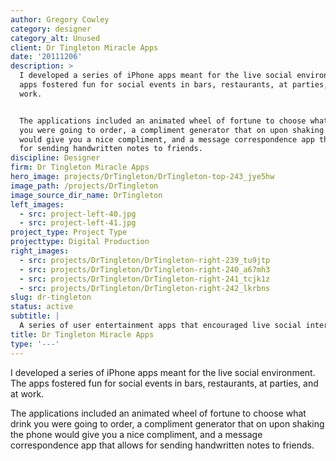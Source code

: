 ```yaml
---
author: Gregory Cowley
category: designer
category_alt: Unused
client: Dr Tingleton Miracle Apps
date: '20111206'
description: >
  I developed a series of iPhone apps meant for the live social environment. The
  apps fostered fun for social events in bars, restaurants, at parties, and at
  work.


  The applications included an animated wheel of fortune to choose what drink
  you were going to order, a compliment generator that on upon shaking the phone
  would give you a nice compliment, and a message correspondence app that allows
  for sending handwritten notes to friends.
discipline: Designer
firm: Dr Tingleton Miracle Apps
hero_image: projects/DrTingleton/DrTingleton-top-243_jye5hw
image_path: /projects/DrTingleton
image_source_dir_name: DrTingleton
left_images:
  - src: project-left-40.jpg
  - src: project-left-41.jpg
project_type: Project Type
projecttype: Digital Production
right_images:
  - src: projects/DrTingleton/DrTingleton-right-239_tu9jtp
  - src: projects/DrTingleton/DrTingleton-right-240_a67mh3
  - src: projects/DrTingleton/DrTingleton-right-241_tcjk1z
  - src: projects/DrTingleton/DrTingleton-right-242_lkrbns
slug: dr-tingleton
status: active
subtitle: |
  A series of user entertainment apps that encouraged live social interaction.
title: Dr Tingleton Miracle Apps
type: '---'
---
```

I developed a series of iPhone apps meant for the live social environment. The apps fostered fun for social events in bars, restaurants, at parties, and at work.

The applications included an animated wheel of fortune to choose what drink you were going to order, a compliment generator that on upon shaking the phone would give you a nice compliment, and a message correspondence app that allows for sending handwritten notes to friends.
